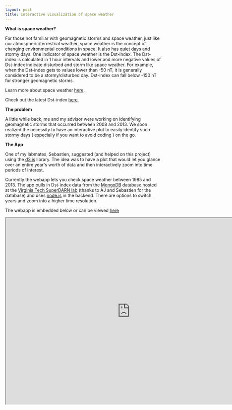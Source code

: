 ```yaml
---
layout: post
title: Interactive visualization of space weather
---
```


<strong> What is space weather? </strong>

For those not familiar with geomagnetic storms and space weather, just like our atmospheric/terrestrial weather, space weather is the concept of changing environmental conditions in space. It also has quiet days and stormy days. One indicator of space weather is the Dst-index. The Dst-index is calculated in 1 hour intervals and lower and more negative values of Dst-index indicate disturbed and storm like space weather. For example, when the Dst-index gets to values lower than -50 nT, it is generally considered to be a stormy/disturbed day. Dst-index can fall below -150 nT for stronger geomagnetic storms.

Learn more about space weather [here](http://soho.nascom.nasa.gov/spaceweather/).

Check out the latest Dst-index [here](http://wdc.kugi.kyoto-u.ac.jp/dst_realtime/presentmonth/index.html).

<strong> The problem </strong>

A little while back, me and my advisor were working on identifying geomagnetic storms that occurred between 2008 and 2013. We soon realized the necessity to have an interactive plot to easily identify such stormy days ( especially if you want to avoid coding ) on the go.

<strong> The App </strong>

One of my labmates, Sebastien, suggested (and helped on this project) using the [d3.js](http://d3js.org/) library. The idea was to have a plot that would let you glance over an entire year's worth of data and then interactively zoom into time periods of interest. 

Currently the webapp lets you check space weather between 1985 and 2013. The app pulls in Dst-index data from the [MongoDB](http://www.mongodb.org/) database hosted at the [Virginia Tech SuperDARN lab](http://vt.superdarn.org/tiki-index.php) (thanks to AJ and Sebastien for the database) and uses [node.js](http://nodejs.org/) in the backend. There are options to switch years and zoom into a higher time resolution.

The webapp is embedded below or can be viewed [here](http://d3spaceweather.herokuapp.com/)

<iframe src="http://d3spaceweather.herokuapp.com/" marginwidth="0" marginheight="0" width="800" height="600"></iframe>

